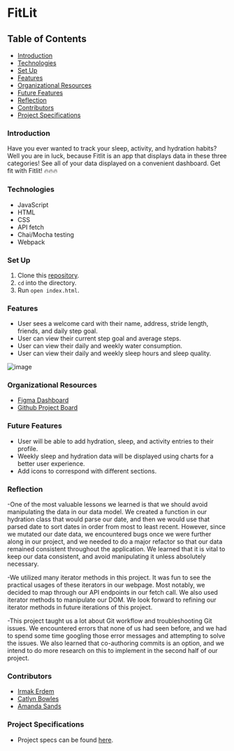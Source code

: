 # FitLit

## Table of Contents
- [Introduction](#introduction)
- [Technologies](#technologies)
- [Set Up](#set-up)
- [Features](#features)
- [Organizational Resources](#organizational-resources)
- [Future Features](#future-features)
- [Reflection](#reflection)
- [Contributors](#contributors)
- [Project Specifications](#project-specifications)

### Introduction
Have you ever wanted to track your sleep, activity, and hydration habits? Well you are in luck, because Fitlit is an app that displays data in these three categories! See all of your data displayed on a convenient dashboard. Get fit with Fitlit! 🔥🔥🔥


### Technologies
- JavaScript
- HTML
- CSS
- API fetch
- Chai/Mocha testing
- Webpack

### Set Up
1. Clone this [repository](https://github.com/ASands17/fitlit).
2. `cd` into the directory.
3. Run `open index.html`.

### Features
- User sees a welcome card with their name, address, stride length, friends, and daily step goal.
- User can view their current step goal and average steps.
- User can view their daily and weekly water consumption.
- User can view their daily and weekly sleep hours and sleep quality.


![image](https://user-images.githubusercontent.com/93043035/169923910-ccf92de9-6f6f-4882-bac1-e877e8b3bc9d.png)


### Organizational Resources
- [Figma Dashboard](https://www.figma.com/file/SxZltJr5XcWric3Lbufna7/CIA's-Dashboard-Template?node-id=0%3A1)
- [Github Project Board](https://github.com/ASands17/fitlit/projects/1)

### Future Features
- User will be able to add hydration, sleep, and activity entries to their profile. 
- Weekly sleep and hydration data will be displayed using charts for a better user experience.
- Add icons to correspond with different sections. 

### Reflection
-One of the most valuable lessons we learned is that we should avoid manipulating the data in our data model. We created a function in our hydration class that would parse our date, and then we would use that parsed date to sort dates in order from most to least recent. However, since we mutated our date data, we encountered bugs once we were further along in our project, and we needed to do a major refactor so that our data remained consistent throughout the application. We learned that it is vital to keep our data consistent, and avoid manipulating it unless absolutely necessary. 

-We utilized many iterator methods in this project. It was fun to see the practical usages of these iterators in our webpage. Most notably, we decided to map through our API endpoints in our fetch call. We also used iterator methods to manipulate our DOM. We look forward to refining our iterator methods in future iterations of this project. 

-This project taught us a lot about Git workflow and troubleshooting Git issues. We encountered errors that none of us had seen before, and we had to spend some time googling those error messages and attempting to solve the issues. We also learned that co-authoring commits is an option, and we intend to do more research on this to implement in the second half of our project.

### Contributors
- [Irmak Erdem](https://www.linkedin.com/in/irmakerdem/)
- [Catlyn Bowles](https://www.linkedin.com/in/catlyn-bowles/)
- [Amanda Sands](https://www.linkedin.com/in/amanda-sands1/)

### Project Specifications
- Project specs can be found [here](https://frontend.turing.edu/projects/Fitlit-part-one.html).
